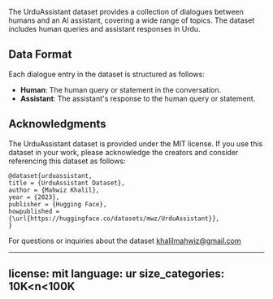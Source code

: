 The UrduAssistant dataset provides a collection of dialogues between humans and an AI assistant, covering a wide range of topics. The dataset includes human queries and assistant responses in Urdu.

## Data Format

Each dialogue entry in the dataset is structured as follows:

- **Human**: The human query or statement in the conversation.
- **Assistant**: The assistant's response to the human query or statement.

## Acknowledgments

The UrduAssistant dataset is provided under the MIT license. If you use this dataset in your work, please acknowledge the creators and consider referencing this dataset as follows:
```
@dataset{urduassistant,
title = {UrduAssistant Dataset},
author = {Mahwiz Khalil},
year = {2023},
publisher = {Hugging Face},
howpublished = {\url{https://huggingface.co/datasets/mwz/UrduAssistant}},
}
```

For questions or inquiries about the dataset khalilmahwiz@gmail.com


---
license: mit
language: ur
size_categories: 10K<n<100K
---
